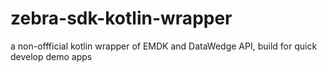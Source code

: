 # zebra-sdk-kotlin-wrapper
a non-offficial kotlin wrapper of EMDK and DataWedge API, build for quick develop demo apps
